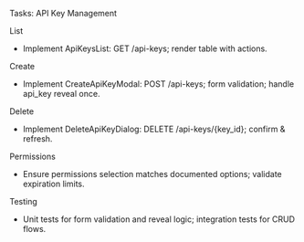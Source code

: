 Tasks: API Key Management

List
- Implement ApiKeysList: GET /api-keys; render table with actions.

Create
- Implement CreateApiKeyModal: POST /api-keys; form validation; handle api_key reveal once.

Delete
- Implement DeleteApiKeyDialog: DELETE /api-keys/{key_id}; confirm & refresh.

Permissions
- Ensure permissions selection matches documented options; validate expiration limits.

Testing
- Unit tests for form validation and reveal logic; integration tests for CRUD flows.